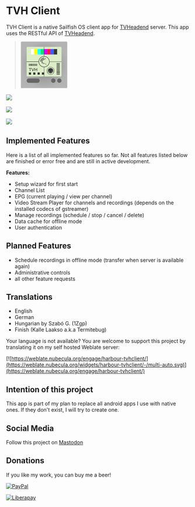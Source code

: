 # TVH Client
TVH Client is a native Sailfish OS client app for [TVHeadend](https://tvheadend.org/) server. This app uses the RESTful API of [TVHeadend](https://tvheadend.org/).

>![](icons/128x128/harbour-tvhclient.png)

![](https://www.codefactor.io/repository/github/black-sheep-dev/harbour-tvhclient/badge?style=plastic)

[![](https://github.com/black-sheep-dev/harbour-tvhclient/actions/workflows/main.yml/badge.svg)](https://github.com/black-sheep-dev/harbour-tvhclient/actions/workflows/main.yml)

![](http://weblate.nubecula.org/widgets/harbour-tvhclient/-/harbour-tvhclient/svg-badge.svg)


## Implemented Features
Here is a list of all implemented features so far. Not all features listed below are finished or error free and are still in active development.

**Features:**

- Setup wizard for first start
- Channel List
- EPG (current playing / view per channel)
- Video Stream Player for channels and recordings (depends on the installed codecs of gstreamer)
- Manage recordings (schedule / stop / cancel / delete)
- Data cache for offline mode
- User authentication


## Planned Features
- Schedule recordings in offline mode (transfer when server is available again)
- Administrative controls
- all other feature requests

## Translations

- English
- German
- Hungarian by Szabó G. (1Zgp)
- Finish (Kalle Laakso a.k.a Termitebug)

Your language is not available? You are welcome to support this project by translating it on my self hosted Weblate server:

[![https://weblate.nubecula.org/engage/harbour-tvhclient/](https://weblate.nubecula.org/widgets/harbour-tvhclient/-/multi-auto.svg)](https://weblate.nubecula.org/engage/harbour-tvhclient/)

## Intention of this project

This app is part of my plan to replace all android apps I use with native ones. If they don't exist, I will try to create one.

## Social Media

Follow this project on [Mastodon](https://social.nubecula.org/@tvhclient)


## Donations

If you like my work, you can buy me a beer! 

[![PayPal](https://www.paypalobjects.com/en_US/i/btn/btn_donate_LG.gif) ](https://www.paypal.com/paypalme/nubecula/1)

[![Liberapay](https://liberapay.com/assets/widgets/donate.svg)](https://liberapay.com/black-sheep-dev/donate)
